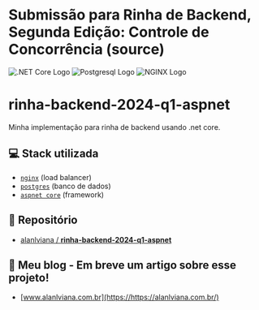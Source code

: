 # Submissão para Rinha de Backend, Segunda Edição: Controle de Concorrência (source)

![.NET Core Logo](d3ef521/images/aspnet-logo.jpg?raw=true ".Net Core")
![Postgresql Logo](d3ef521/images/postgresql-logo.webp?raw=true "Postgresql")
![NGINX Logo](d3ef521/images/nginx.webp?raw=true "NGINX")

# rinha-backend-2024-q1-aspnet
Minha implementação para rinha de backend usando .net core.

## 💻 Stack utilizada
- [`nginx`](https://www.nginx.com/) (load balancer)
- [`postgres`](https://www.postgresql.org/) (banco de dados)
- [`aspnet core`](https://learn.microsoft.com/pt-br/aspnet/core/?view=aspnetcore-6.0) (framework)

## 💾 Repositório
- [alanlviana / **rinha-backend-2024-q1-aspnet**](https://github.com/alanlviana/rinha-backend-2024-q1-aspnet)

## 📰 Meu blog - Em breve um artigo sobre esse projeto!
- [www.alanlviana.com.br](https://https://alanlviana.com.br/)
